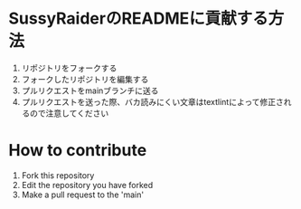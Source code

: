 # SussyRaiderのREADMEに貢献する方法
1. リポジトリをフォークする
2. フォークしたリポジトリを編集する
3. プルリクエストをmainブランチに送る
4. プルリクエストを送った際、バカ読みにくい文章はtextlintによって修正されるので注意してください


# How to contribute
1. Fork this repository
2. Edit the repository you have forked
3. Make a pull request to the 'main'
